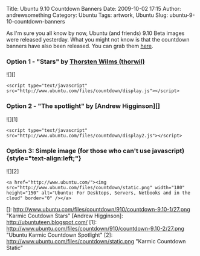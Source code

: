 Title: Ubuntu 9.10 Countdown Banners
Date: 2009-10-02 17:15
Author: andrewsomething
Category: Ubuntu
Tags: artwork, Ubuntu
Slug: ubuntu-9-10-countdown-banners

As I'm sure you all know by now, Ubuntu (and friends) 9.10 Beta images
were released yesterday. What you might not know is that the countdown
banners have also been released. You can grab them [here][].

### Option 1 - "Stars" by [Thorsten Wilms (thorwil)][]

![][]

    <script type="text/javascript" src="http://www.ubuntu.com/files/countdown/display.js"></script>

### Option 2 - "The spotlight" by [Andrew Higginson][]

![][1]


    <script type="text/javascript" src="http://www.ubuntu.com/files/countdown/display2.js"></script>

### Option 3: Simple image (for those who can't use javascript) {style="text-align:left;"}

![][2]


    <a href="http://www.ubuntu.com/"><img src="http://www.ubuntu.com/files/countdown/static.png" width="180" height="150" alt="Ubuntu: For Desktops, Servers, Netbooks and in the cloud" border="0" /></a>


  [here]: http://www.ubuntu.com/getubuntu/countdown
  [Thorsten Wilms (thorwil)]: http://thorwil.wordpress.com/
  []: http://www.ubuntu.com/files/countdown/910/countdown-9.10-1/27.png
    "Karmic Coutdown Stars"
  [Andrew Higginson]: http://ubuntuteen.blogspot.com/
  [1]: http://www.ubuntu.com/files/countdown/910/countdown-9.10-2/27.png
    "Ubuntu Karmic Countdown Spotlight"
  [2]: http://www.ubuntu.com/files/countdown/static.png
    "Karmic Countdown Static"

